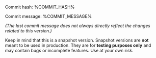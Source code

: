 Commit hash: %COMMIT_HASH%

Commit message: %COMMIT_MESSAGE%

*(The last commit message does not always directly reflect the changes related to this version.)*

Keep in mind that this is a snapshot version. Snapshot versions are **not** meant to be used in production. They are for **testing purposes only** and may contain bugs or incomplete features. Use at your own risk.